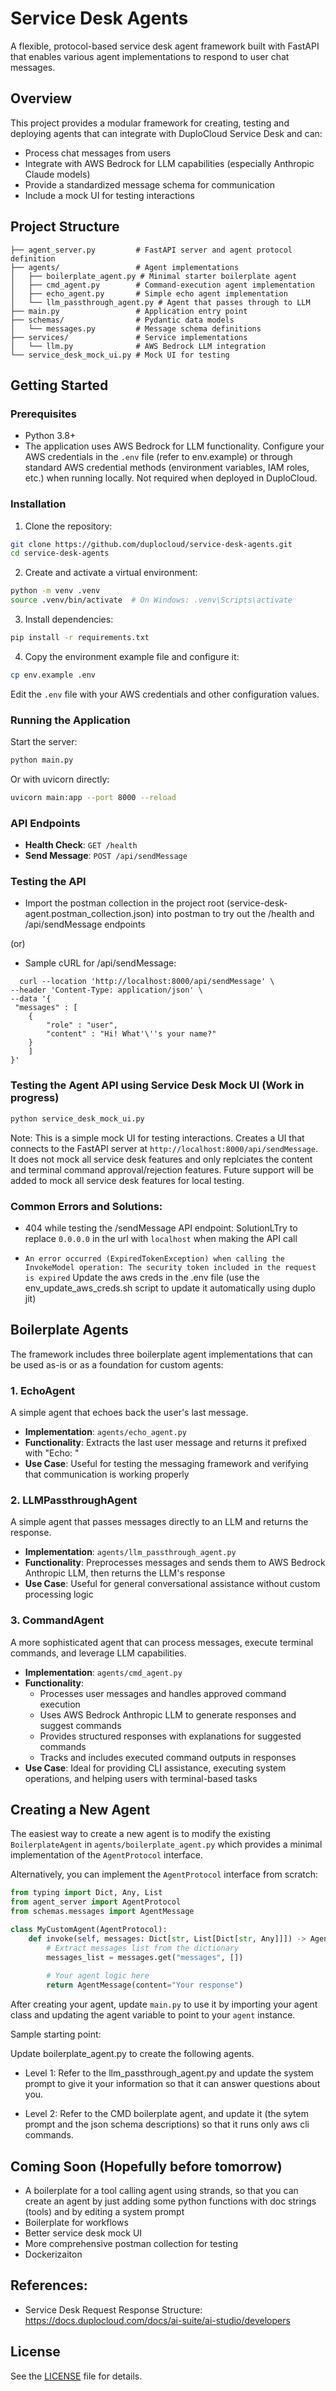 # Service Desk Agents

A flexible, protocol-based service desk agent framework built with FastAPI that enables various agent implementations to respond to user chat messages.

## Overview

This project provides a modular framework for creating, testing and deploying agents that can integrate with DuploCloud Service Desk and can:

- Process chat messages from users
- Integrate with AWS Bedrock for LLM capabilities (especially Anthropic Claude models)
- Provide a standardized message schema for communication
- Include a mock UI for testing interactions

## Project Structure

```
├── agent_server.py         # FastAPI server and agent protocol definition
├── agents/                 # Agent implementations
│   ├── boilerplate_agent.py # Minimal starter boilerplate agent
│   ├── cmd_agent.py        # Command-execution agent implementation
│   ├── echo_agent.py       # Simple echo agent implementation
│   └── llm_passthrough_agent.py # Agent that passes through to LLM
├── main.py                 # Application entry point
├── schemas/                # Pydantic data models
│   └── messages.py         # Message schema definitions
├── services/               # Service implementations
│   └── llm.py              # AWS Bedrock LLM integration
└── service_desk_mock_ui.py # Mock UI for testing
```

## Getting Started

### Prerequisites

- Python 3.8+
- The application uses AWS Bedrock for LLM functionality. Configure your AWS credentials in the `.env` file (refer to env.example) or through standard AWS credential methods (environment variables, IAM roles, etc.) when running locally. Not required when deployed in DuploCloud.

### Installation

1. Clone the repository:

```bash
git clone https://github.com/duplocloud/service-desk-agents.git
cd service-desk-agents
```

2. Create and activate a virtual environment:

```bash
python -m venv .venv
source .venv/bin/activate  # On Windows: .venv\Scripts\activate
```

3. Install dependencies:

```bash
pip install -r requirements.txt
```

4. Copy the environment example file and configure it:

```bash
cp env.example .env
```

Edit the `.env` file with your AWS credentials and other configuration values.

### Running the Application

Start the server:

```bash
python main.py
```

Or with uvicorn directly:

```bash
uvicorn main:app --port 8000 --reload
```

### API Endpoints

- **Health Check**: `GET /health`
- **Send Message**: `POST /api/sendMessage`

### Testing the API

- Import the postman collection in the project root (service-desk-agent.postman_collection.json) into postman to try out the /health and /api/sendMessage endpoints

(or)

- Sample cURL for /api/sendMessage:
```
  curl --location 'http://localhost:8000/api/sendMessage' \
--header 'Content-Type: application/json' \
--data '{
 "messages" : [
    {
        "role" : "user",
        "content" : "Hi! What'\''s your name?"
    }
    ]   
}'

```

### Testing the Agent API using Service Desk Mock UI (Work in progress)

```bash
python service_desk_mock_ui.py
```

Note: This is a simple mock UI for testing interactions. Creates a UI that connects to the FastAPI server at `http://localhost:8000/api/sendMessage`. It does not mock all service desk features and only replciates the content and terminal command approval/rejection features. Future support will be added to mock all service desk features for local testing.

### Common Errors and Solutions:

- 404 while testing the /sendMessage API endpoint:
SolutionLTry to replace `0.0.0.0` in the url with `localhost` when making the API call

- `An error occurred (ExpiredTokenException) when calling the InvokeModel operation: The security token included in the request is expired`
Update the aws creds in the .env file (use the env_update_aws_creds.sh script to update it automatically using duplo jit)  

## Boilerplate Agents

The framework includes three boilerplate agent implementations that can be used as-is or as a foundation for custom agents:

### 1. EchoAgent

A simple agent that echoes back the user's last message.

- **Implementation**: `agents/echo_agent.py`
- **Functionality**: Extracts the last user message and returns it prefixed with "Echo: "
- **Use Case**: Useful for testing the messaging framework and verifying that communication is working properly


### 2. LLMPassthroughAgent

A simple agent that passes messages directly to an LLM and returns the response.

- **Implementation**: `agents/llm_passthrough_agent.py`
- **Functionality**: Preprocesses messages and sends them to AWS Bedrock Anthropic LLM, then returns the LLM's response
- **Use Case**: Useful for general conversational assistance without custom processing logic

### 3. CommandAgent

A more sophisticated agent that can process messages, execute terminal commands, and leverage LLM capabilities.

- **Implementation**: `agents/cmd_agent.py`
- **Functionality**:
  - Processes user messages and handles approved command execution
  - Uses AWS Bedrock Anthropic LLM to generate responses and suggest commands
  - Provides structured responses with explanations for suggested commands
  - Tracks and includes executed command outputs in responses
- **Use Case**: Ideal for providing CLI assistance, executing system operations, and helping users with terminal-based tasks

## Creating a New Agent

The easiest way to create a new agent is to modify the existing `BoilerplateAgent` in `agents/boilerplate_agent.py` which provides a minimal implementation of the `AgentProtocol` interface.

Alternatively, you can implement the `AgentProtocol` interface from scratch:

```python
from typing import Dict, Any, List
from agent_server import AgentProtocol
from schemas.messages import AgentMessage

class MyCustomAgent(AgentProtocol):
    def invoke(self, messages: Dict[str, List[Dict[str, Any]]]) -> AgentMessage:
        # Extract messages list from the dictionary
        messages_list = messages.get("messages", [])
        
        # Your agent logic here
        return AgentMessage(content="Your response")
```

After creating your agent, update `main.py` to use it by importing your agent class and updating the agent variable to point to your `agent` instance.

Sample starting point:

Update boilerplate_agent.py to create the following agents.

- Level 1: Refer to the llm_passthrough_agent.py and update the system prompt to give it your information so that it can answer questions about you.

- Level 2: Refer to the CMD boilerplate agent, and update it (the sytem prompt and the json schema descriptions) so that it runs only aws cli commands.

## Coming Soon (Hopefully before tomorrow)

- A boilerplate for a tool calling agent using strands, so that you can create an agent by just adding some python functions with doc strings (tools) and by editing a system prompt
- Boilerplate for workflows
- Better service desk mock UI
- More comprehensive postman collection for testing
- Dockerizaiton

## References:

- Service Desk Request Response Structure:
https://docs.duplocloud.com/docs/ai-suite/ai-studio/developers

## License
See the [LICENSE](LICENSE) file for details.
